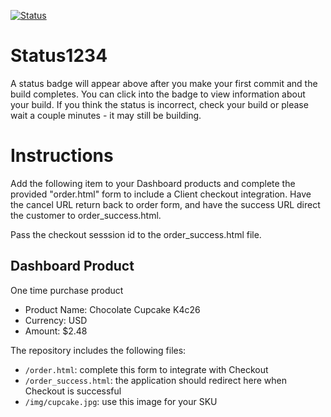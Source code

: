 [![Status](https://img.shields.io/badge/status-NOT%20SUBMITTABLE%20COMMIT:%203482e14bfb9a6677e9d0a07a3235946256643698-critical.svg)](https://github.com/raysaavedra-work/bakery_scaffold_iMCMcQBLNFOzbmUf/commit/3482e14bfb9a6677e9d0a07a3235946256643698)









# Status1234

A status badge will appear above after you make your first commit and the build completes. You can click into the badge to view information about your build. If you think the status is incorrect, check your build or please wait a couple minutes - it may still be building.

# Instructions

Add the following item to your Dashboard products and complete the provided "order.html" form to include a Client checkout integration. Have the cancel URL return back to order form, and have the success URL direct the customer to order_success.html.

Pass the checkout sesssion id to the order_success.html file.

## Dashboard Product
One time purchase product
* Product Name: Chocolate Cupcake K4c26
* Currency: USD
* Amount: $2.48

The repository includes the following files:
* `/order.html`: complete this form to integrate with Checkout
* `/order_success.html`: the application should redirect here when Checkout is successful
* `/img/cupcake.jpg`: use this image for your SKU
